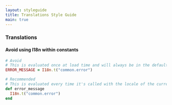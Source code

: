 ```yaml
---
layout: styleguide
title: Translations Style Guide
main: true
---
```


### Translations

#### Avoid using I18n within constants

```ruby
# Avoid
# This is evaluated once at load time and will always be in the default language (English).
ERROR_MESSAGE = I18n.t("common.error")

# Recommended
# This is evaluated every time it's called with the locale of the current request.
def error_message
  I18n.t("common.error")
end
```
